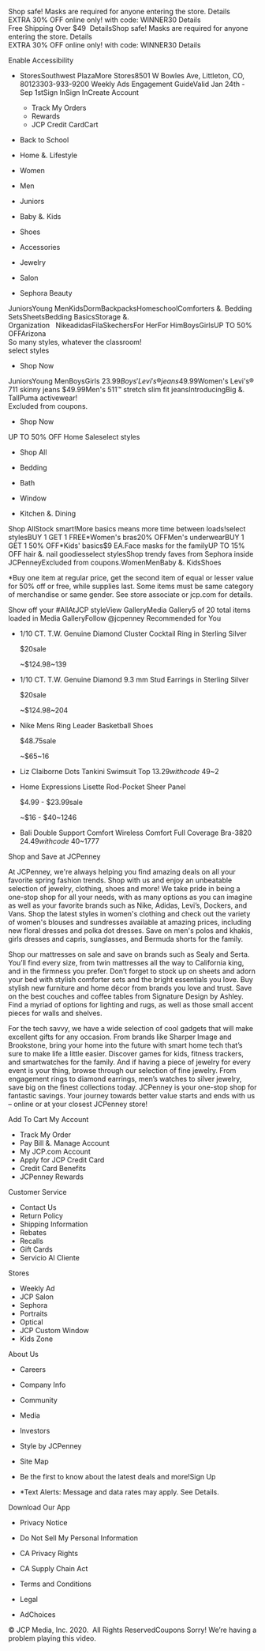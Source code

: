 Shop safe! Masks are required for anyone entering the store. Details  
EXTRA 30% OFF online only! with code: WINNER30 Details  
Free Shipping Over $49  DetailsShop safe! Masks are required for anyone entering the store. Details  
EXTRA 30% OFF online only! with code: WINNER30 Details  

Enable Accessibility

*   StoresSouthwest PlazaMore Stores8501 W Bowles Ave, Littleton, CO, 80123303-933-9200 Weekly Ads Engagement GuideValid Jan 24th - Sep 1stSign InSign InCreate Account
    *   Track My Orders
    *   Rewards
    *   JCP Credit CardCart

*   Back to School
*   Home &. Lifestyle
*   Women
*   Men
*   Juniors
*   Baby &. Kids
*   Shoes
*   Accessories
*   Jewelry
*   Salon
*   Sephora Beauty

JuniorsYoung MenKidsDormBackpacksHomeschoolComforters &. Bedding SetsSheetsBedding BasicsStorage &. Organization   NikeadidasFilaSkechersFor HerFor HimBoysGirlsUP TO 50% OFFArizona  
So many styles, whatever the classroom!  
select styles

*   Shop Now

JuniorsYoung MenBoysGirls $23.99Boys' Levi's® jeans$49.99Women's Levi's® 711 skinny jeans $49.99Men's 511™ stretch slim fit jeansIntroducingBig &. TallPuma activewear!  
Excluded from coupons.  

*   Shop Now

UP TO 50% OFF Home Saleselect styles

*   Shop All

*   Bedding
    
*   Bath
    
*   Window
    
*   Kitchen &. Dining
    

Shop AllStock smart!More basics means more time between loads!select stylesBUY 1 GET 1 FREE\*Women's bras20% OFFMen's underwearBUY 1 GET 1 50% OFF\*Kids' basics$9 EA.Face masks for the familyUP TO 15% OFF hair &. nail goodiesselect stylesShop trendy faves from Sephora inside JCPenneyExcluded from coupons.WomenMenBaby &. KidsShoes

\*Buy one item at regular price, get the second item of equal or lesser value for 50% off or free, while supplies last. Some items must be same category of merchandise or same gender. See store associate or jcp.com for details.

Show off your #AllAtJCP styleView GalleryMedia Gallery5 of 20 total items loaded in Media GalleryFollow @jcpenney Recommended for You

*   1/10 CT. T.W. Genuine Diamond Cluster Cocktail Ring in Sterling Silver
    
    $20sale
    
    ~$124.98~139
*   1/10 CT. T.W. Genuine Diamond 9.3 mm Stud Earrings in Sterling Silver
    
    $20sale
    
    ~$124.98~204
*   Nike Mens Ring Leader Basketball Shoes
    
    $48.75sale
    
    ~$65~16
*   Liz Claiborne Dots Tankini Swimsuit Top $13.29with code~$49~2
*   Home Expressions Lisette Rod-Pocket Sheer Panel
    
    $4.99 - $23.99sale
    
    ~$16 - $40~1246
*   Bali Double Support Comfort Wireless Comfort Full Coverage Bra-3820 $24.49with code~$40~1777

Shop and Save at JCPenney

At JCPenney, we're always helping you find amazing deals on all your favorite spring fashion trends. Shop with us and enjoy an unbeatable selection of jewelry, clothing, shoes and more! We take pride in being a one-stop shop for all your needs, with as many options as you can imagine as well as your favorite brands such as Nike, Adidas, Levi’s, Dockers, and Vans. Shop the latest styles in women's clothing and check out the variety of women's blouses and sundresses available at amazing prices, including new floral dresses and polka dot dresses. Save on men's polos and khakis, girls dresses and capris, sunglasses, and Bermuda shorts for the family.

  

Shop our mattresses on sale and save on brands such as Sealy and Serta. You’ll find every size, from twin mattresses all the way to California king, and in the firmness you prefer. Don’t forget to stock up on sheets and adorn your bed with stylish comforter sets and the bright essentials you love. Buy stylish new furniture and home décor from brands you love and trust. Save on the best couches and coffee tables from Signature Design by Ashley. Find a myriad of options for lighting and rugs, as well as those small accent pieces for walls and shelves.

  

For the tech savvy, we have a wide selection of cool gadgets that will make excellent gifts for any occasion. From brands like Sharper Image and Brookstone, bring your home into the future with smart home tech that’s sure to make life a little easier. Discover games for kids, fitness trackers, and smartwatches for the family. And if having a piece of jewelry for every event is your thing, browse through our selection of fine jewelry. From engagement rings to diamond earrings, men’s watches to silver jewelry, save big on the finest collections today. JCPenney is your one-stop shop for fantastic savings. Your journey towards better value starts and ends with us – online or at your closest JCPenney store!

  
  
Add To Cart My Account

*   Track My Order
*   Pay Bill &. Manage Account
*   My JCP.com Account
*   Apply for JCP Credit Card
*   Credit Card Benefits
*   JCPenney Rewards

Customer Service

*   Contact Us
*   Return Policy
*   Shipping Information
*   Rebates
*   Recalls
*   Gift Cards
*   Servicio Al Cliente

Stores

*   Weekly Ad
*   JCP Salon
*   Sephora
*   Portraits
*   Optical
*   JCP Custom Window
*   Kids Zone

About Us

*   Careers
*   Company Info
*   Community
*   Media
*   Investors
*   Style by JCPenney
*   Site Map

*   Be the first to know about the latest deals and more!Sign Up
*   \*Text Alerts: Message and data rates may apply. See Details.

Download Our App

*   Privacy Notice
*   Do Not Sell My Personal Information
*   CA Privacy Rights
*   CA Supply Chain Act

*   Terms and Conditions
*   Legal
*   AdChoices

© JCP Media, Inc. 2020.  All Rights ReservedCoupons Sorry! We’re having a problem playing this video.